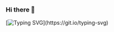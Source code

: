 ### Hi there 👋
[![Typing SVG](https://readme-typing-svg.herokuapp.com?color=%23FF6961&lines=A+indie+developer;Finnish+university+student;Suggestions+are+appreciated!)](https://git.io/typing-svg)

<!--
**voidorsomething/voidorsomething** is a ✨ _special_ ✨ repository because its `README.md` (this file) appears on your GitHub profile.

Here are some ideas to get you started:

- 🔭 I’m currently working on ...
- 🌱 I’m currently learning ...
- 👯 I’m looking to collaborate on ...
- 🤔 I’m looking for help with ...
- 💬 Ask me about ...
- 📫 How to reach me: ...
- 😄 Pronouns: ...
- ⚡ Fun fact: ...
-->
